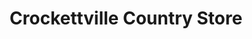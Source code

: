 ---
title: "Crockettville Country Store"
url: /hampton/crockettville-country-store/
shop: convenience
---